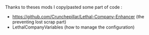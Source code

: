 Thanks to theses mods I copy/pasted some part of code :

* https://github.com/Crunchepillar/Lethal-Company-Enhancer (the preventing lost scrap part)
* LethalCompanyVariables (how to manage the configuration)
